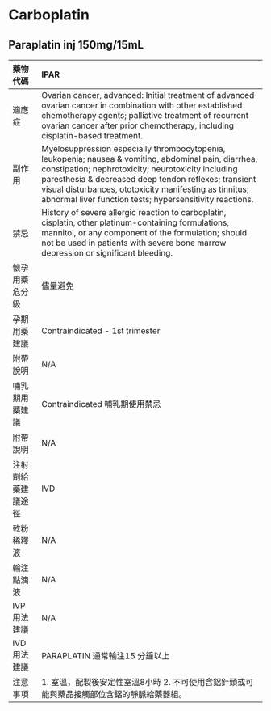 # Carboplatin

## Paraplatin inj 150mg/15mL

| 藥物代碼 | IPAR |
| :--- | :--- |
| 適應症 | Ovarian cancer, advanced: Initial treatment of advanced ovarian cancer in combination with other established chemotherapy agents; palliative treatment of recurrent ovarian cancer after prior chemotherapy, including cisplatin-based treatment. |
| 副作用 | Myelosuppression especially thrombocytopenia, leukopenia; nausea & vomiting, abdominal pain, diarrhea, constipation; nephrotoxicity; neurotoxicity including paresthesia & decreased deep tendon reflexes; transient visual disturbances, ototoxicity manifesting as tinnitus; abnormal liver function tests; hypersensitivity reactions. |
| 禁忌 | History of severe allergic reaction to carboplatin, cisplatin, other platinum-containing formulations, mannitol, or any component of the formulation; should not be used in patients with severe bone marrow depression or significant bleeding. |
| 懷孕用藥危分級 | 儘量避免 |
| 孕期用藥建議 | Contraindicated - 1st trimester |
| 附帶說明 | N/A |
| 哺乳期用藥建議 | Contraindicated 哺乳期使用禁忌 |
| 附帶說明 | N/A |
| 注射劑給藥建議途徑 | IVD |
| 乾粉稀釋液 | N/A |
| 輸注點滴液 | N/A |
| IVP 用法建議 | N/A |
| IVD 用法建議 | PARAPLATIN 通常輸注15 分鐘以上 |
| 注意事項 | 1. 室溫，配製後安定性室溫8小時 2. 不可使用含鋁針頭或可能與藥品接觸部位含鋁的靜脈給藥器組。 |

